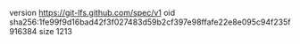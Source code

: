 version https://git-lfs.github.com/spec/v1
oid sha256:1fe99f9d16bad42f3f027483d59b2cf397e98ffafe22e8e095c94f235f916384
size 1213
